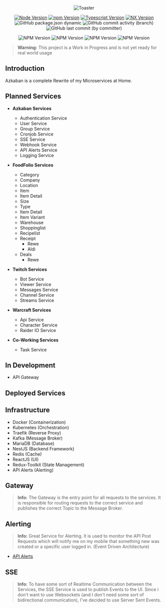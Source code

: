 <div align="center">
<img src="https://github.com/ToxicToast/Azkaban_V4/raw/main/assets/text_logo.png" alt="Toaster"/>
</div>

<div align="center">

[![Node Version](https://img.shields.io/static/v1?label=Node&message=21.2.0&color=purple&style=for-the-badge)](https://nodejs.org)
[![npm Version](https://img.shields.io/static/v1?label=npm&message=10.9.0&color=purple&style=for-the-badge)](https://nodejs.org)
[![Typescript Version](https://img.shields.io/static/v1?label=Typescript&message=5.5.2&color=purple&style=for-the-badge)](https://typescriptlang.org)
[![NX Version](https://img.shields.io/static/v1?label=NX&message=20.0.10&color=purple&style=for-the-badge)](https://nx.dev)
![GitHub package.json dynamic](https://img.shields.io/github/package-json/version/ToxicToast/Azkaban_V4?style=for-the-badge&label=VERSION&color=purple)
![GitHub commit activity (branch)](https://img.shields.io/github/commit-activity/t/ToxicToast/Azkaban_V4?style=for-the-badge&label=COMMITS&color=purple)
![GitHub last commit (by committer)](https://img.shields.io/github/last-commit/ToxicToast/Azkaban_V4?style=for-the-badge&label=LAST%20COMMIT&color=purple)

![NPM Version](https://img.shields.io/npm/v/%40toxictoast%2Fazkaban-base-domain?label=Azkaban%20Domain%20Helper&style=for-the-badge&color=purple)
![NPM Version](https://img.shields.io/npm/v/%40toxictoast%2Fazkaban-base-helpers?label=Azkaban%20Helper&style=for-the-badge&color=purple)
![NPM Version](https://img.shields.io/npm/v/%40toxictoast%2Fazkaban-base-types?label=Azkaban%20Types%20Helper&style=for-the-badge&color=purple)
![NPM Version](https://img.shields.io/npm/v/%40toxictoast%2Fazkaban-broker-kafka?label=Azkaban%20RabbitMQ%20Module&style=for-the-badge&color=purple)
</div>

> **Warning:**
> This project is a Work in Progress and is not yet ready for real world usage

## Introduction

Azkaban is a complete Rewrite of my Microservices at Home.

## Planned Services

- **Azkaban Services**
  - Authentication Service
  - User Service
  - Group Service
  - Cronjob Service
  - SSE Service
  - Webhook Service
  - API Alerts Service
  - Logging Service


- **FoodFolio Services**
    - Category
    - Company
    - Location
    - Item
    - Item Detail
    - Size
    - Type
    - Item Detail
    - Item Variant
    - Warehouse
    - Shoppinglist
    - Recipelist
    - Receipt
      - Rewe
      - Aldi
    - Deals
      - Rewe


- **Twitch Services**
  - Bot Service
  - Viewer Service
  - Messages Service
  - Channel Service
  - Streams Service


- **Warcraft Services**
  - Api Service
  - Character Service
  - Raider IO Service


- **Co-Working Services**
  - Task Service


## In Development
-   API Gateway

## Deployed Services



## Infrastructure

- Docker (Containerization)
- Kubernetes (Orchestration)
- Traefik (Reverse Proxy)
- Kafka (Message Broker)
- MariaDB (Database)
- NestJS (Backend Framework)
- Redis (Cache)
- ReactJS (UI)
- Redux-Toolkit (State Management)
- API Alerts (Alerting)

## Gateway

> **Info:**
> The Gateway is the entry point for all requests to the services. It is responsible for routing requests to the correct service and publishes the correct Topic to the Message Broker.

## Alerting

> **Info:**
> Great Service for Alerting. It is used to monitor the API Post Requests which will notify me on my mobile that something new was created or a specific user logged in. (Event Driven Architecture)

-   [API Alerts](https://apialerts.com/)

## SSE

> **Info:**
> To have some sort of Realtime Communication between the Services, the SSE Service is used to publish Events to the UI. Since i don't want to use Websockets (and I don't need some sort of bidirectional communication), I've decided to use Server Sent Events.
